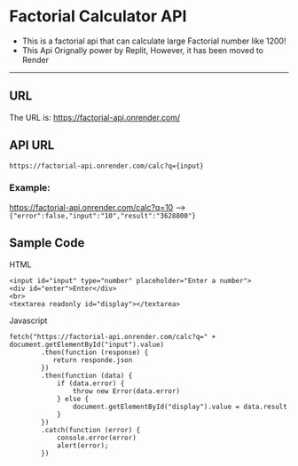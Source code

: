 # Factorial Calculator API
- This is a factorial api that can calculate large Factorial number like 1200!
- This Api Orignally power by Replit, However, it has been moved to Render
----
## URL
The URL is: https://factorial-api.onrender.com/
## API URL
````https://factorial-api.onrender.com/calc?q={input} ````
### Example:
https://factorial-api.onrender.com/calc?q=10 –—> ````{"error":false,"input":"10","result":"3628800"}````

## Sample Code
HTML
````
<input id="input" type="number" placeholder="Enter a number">
<div id="enter">Enter</div>
<br>
<textarea readonly id="display"></textarea>
````
Javascript
````
fetch("https://factorial-api.onrender.com/calc?q=" + document.getElementById("input").value)
        .then(function (response) {
           return responde.json
        })
        .then(function (data) {
            if (data.error) {
                throw new Error(data.error)
            } else {
                document.getElementById("display").value = data.result
            }
        })
        .catch(function (error) {
            console.error(error)
            alert(error);
        })
````
